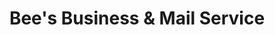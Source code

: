---
title: "Bee's Business & Mail Service"
url: /boulder-city/bees-business-and-mail-service/
shop: copyshop
---